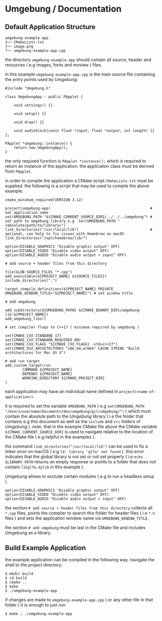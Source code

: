 # Umgebung / Documentation

## Default Application Structure

```
umgebung-example-app
├── CMakeLists.txt
├── image.png
└── umgebung-example-app.cpp
```

the directory `umgebung-example-app` should contain all source, header and resources ( e.g images, fonts and moview ) files.

in this example `umgebung-example-app.cpp` is the main source file containing the *entry points* used by *Umgebung*:

```
#include "Umgebung.h"

class UmgebungApp : public PApplet {

    void settings() {}

    void setup() {}

    void draw() {}

    void audioblock(const float *input, float *output, int length) {}
};

PApplet *umgebung::instance() {
    return new UmgebungApp();
}
```

the only required function is `PApplet *instance();` which is required to return an instance of the application. the application class must be derived from `PApplet`.

in order to compile the application a CMake script `CMakeLists.txt` must be supplied. the following is a script that may be used to compile the above example:

```
cmake_minimum_required(VERSION 3.12)

project(umgebung-app)                                              # set application name
set(UMGEBUNG_PATH "${CMAKE_CURRENT_SOURCE_DIR}/../../../umgebung") # set path to umgebung library e.g `set(UMGEBUNG_PATH "<absolute/path/to/library>")`
link_directories("/usr/local/lib")                                 # optional, can help to fix issues with Homebrew on macOS
link_directories("/opt/homebrew/lib/")

option(DISABLE_GRAPHICS "Disable graphic output" OFF)
option(DISABLE_VIDEO "Disable video output" OFF)
option(DISABLE_AUDIO "Disable audio output + input" OFF)

# add source + header files from this directory

file(GLOB SOURCE_FILES "*.cpp")
add_executable(${PROJECT_NAME} ${SOURCE_FILES})
include_directories(".")

target_compile_definitions(${PROJECT_NAME} PRIVATE UMGEBUNG_WINDOW_TITLE="${PROJECT_NAME}") # set window title

# add umgebung

add_subdirectory(${UMGEBUNG_PATH} ${CMAKE_BINARY_DIR}/umgebung-lib-${PROJECT_NAME})
add_umgebung_libs()

# set compiler flags to C++17 ( minimum required by umgebung )

set(CMAKE_CXX_STANDARD 17)
set(CMAKE_CXX_STANDARD_REQUIRED ON)
set(CMAKE_CXX_FLAGS "${CMAKE_CXX_FLAGS} -std=c++17")
set(CMAKE_OSX_ARCHITECTURES "x86_64;arm64" CACHE STRING "Build architectures for Mac OS X")

# add run target
add_custom_target(run
        COMMAND ${PROJECT_NAME}
        DEPENDS ${PROJECT_NAME}
        WORKING_DIRECTORY ${CMAKE_PROJECT_DIR}
)
```

each application may have an individual name defined in `project(<name-of-application>)`.

it is required to set the variable `UMGEBUNG_PATH` ( e.g `set(UMGEBUNG_PATH "/Users/username/Documents/dev/umgebung/git/umgebung/")` ) which must contain the absolute path to the *Umgebung* library ( i.e the folder that contains e.g this document as well as the `include` and `src` folders of *Umgebung* ). note, that in the example CMake file above the CMake variable `${CMAKE_CURRENT_SOURCE_DIR}` is used to navigate relative to the location of the CMake file ( e.g helpful in the examples ).

the command `link_directories("/usr/local/lib")` can be used to fix a linker error on macOS ( e.g `ld: library 'glfw' not found` ). this error indicates that the global library is not set or not set properly ( i.e `echo $LIBRARY_PATH` returns an empty response or points to a folder that does not contain `libglfw.dylib` in this example ).

*Umgebung* allows to exclude certain modules ( e.g to run a headless setup ).

```
option(DISABLE_GRAPHICS "Disable graphic output" OFF)
option(DISABLE_VIDEO "Disable video output" OFF)
option(DISABLE_AUDIO "Disable audio output + input" OFF)
```

the section `# add source + header files from this directory` collects all `*.cpp` files, points the compiler to search this folder for header files ( i.e `*.h` files ) and sets the application window name via `UMGEBUNG_WINDOW_TITLE`.

the section `# add umgebung` must be last in the CMake file and includes *Umgebung* as a library.

## Build Example Application

the example application can be compiled in the following way. navigate the shell to the project directory:

```
$ mkdir build
$ cd build
$ cmake ..
$ make
$ ./umgebung-example-app
```

if changes are made to `umgebung-example-app.cpp` ( or any other file in that folder ) it is enough to just run:

```
$ make ; ./umgebung-example-app
```
